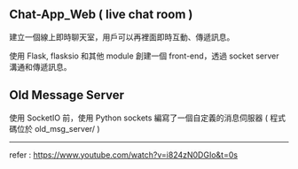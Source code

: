 ## Chat-App_Web ( live chat room )
建立一個線上即時聊天室，用戶可以再裡面即時互動、傳遞訊息。

使用 Flask, flasksio 和其他 module 創建一個 front-end，透過 socket server 溝通和傳遞訊息。

## Old Message Server
使用 SocketIO 前，使用 Python sockets 編寫了一個自定義的消息伺服器 ( 程式碼位於 old_msg_server/ )



-----------
refer : https://www.youtube.com/watch?v=i824zN0DGIo&t=0s

